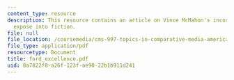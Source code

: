 ```yaml
---
content_type: resource
description: This resource contains an article on Vince McMahon's incorporation of
  expose into fiction.
file: null
file_location: /coursemedia/cms-997-topics-in-comparative-media-american-pro-wrestling-spring-2007/8a7822f8a26f123fae9022b1b911d241_ford_excellence.pdf
file_type: application/pdf
resourcetype: Document
title: ford_excellence.pdf
uid: 8a7822f8-a26f-123f-ae90-22b1b911d241
---
```

